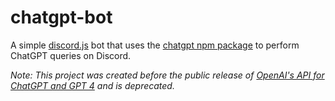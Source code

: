# chatgpt-bot
 
A simple [discord.js](https://discord.js.org/) bot that uses the [chatgpt npm package](https://www.npmjs.com/package/chatgpt) to perform ChatGPT queries on Discord.

*Note: This project was created before the public release of [OpenAI's API for ChatGPT and GPT 4](https://platform.openai.com/docs/guides/gpt) and is deprecated.*
